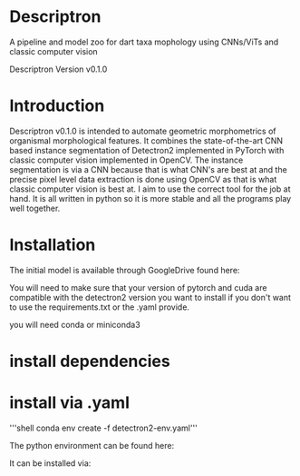# Descriptron
A pipeline and model zoo for dart taxa mophology using CNNs/ViTs and classic computer vision

Descriptron Version
v0.1.0

# Introduction
Descriptron v0.1.0 is intended to automate geometric morphometrics of organismal morphological features. It combines the state-of-the-art CNN based instance segmentation of Detectron2 implemented in PyTorch with classic computer vision implemented in OpenCV. The instance segmentation is via a CNN because that is what CNN's are best at and the precise pixel level data extraction is done using OpenCV as that is what classic computer vision is best at. I aim to use the correct tool for the job at hand. It is all written in python so it is more stable and all the programs play well together.

# Installation
The initial model is available through GoogleDrive found here:

You will need to make sure that your version of pytorch and cuda are compatible with the detectron2 version you want to install if you don't want to use the requirements.txt or the .yaml provide.

you will need conda or miniconda3 

# install dependencies

# install via .yaml

'''shell 
conda env create -f detectron2-env.yaml'''



The python environment can be found here:

It can be installed via: 

